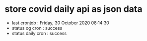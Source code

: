 # store covid daily api as json data

- last cronjob : Friday, 30 October 2020 08:14:30
- status og cron : success
- status daily cron : success
      
      